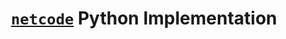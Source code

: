 <div align="center">
  <h1>
    <a href="https://github.com/mas-bandwidth/netcode"><code>netcode</code></a> Python Implementation
  </h1>
</div>
